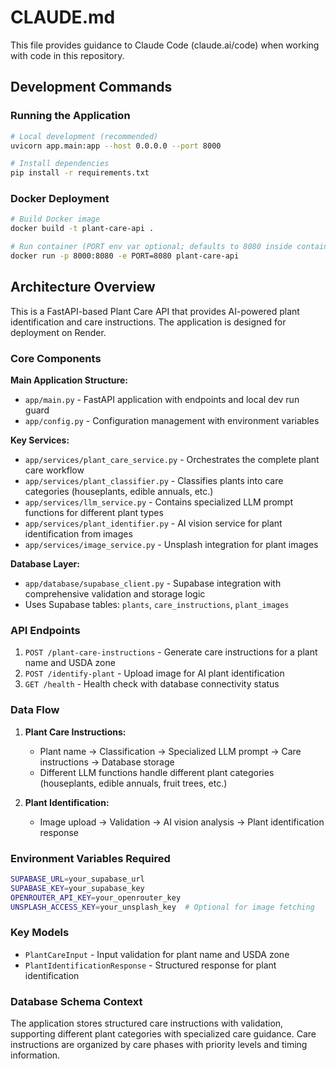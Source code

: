 # CLAUDE.md

This file provides guidance to Claude Code (claude.ai/code) when working with code in this repository.

## Development Commands

### Running the Application
```bash
# Local development (recommended)
uvicorn app.main:app --host 0.0.0.0 --port 8000

# Install dependencies
pip install -r requirements.txt
```

### Docker Deployment
```bash
# Build Docker image
docker build -t plant-care-api .

# Run container (PORT env var optional; defaults to 8080 inside container)
docker run -p 8000:8080 -e PORT=8080 plant-care-api
```

## Architecture Overview

This is a FastAPI-based Plant Care API that provides AI-powered plant identification and care instructions. The application is designed for deployment on Render.

### Core Components

**Main Application Structure:**
- `app/main.py` - FastAPI application with endpoints and local dev run guard
- `app/config.py` - Configuration management with environment variables

**Key Services:**
- `app/services/plant_care_service.py` - Orchestrates the complete plant care workflow
- `app/services/plant_classifier.py` - Classifies plants into care categories (houseplants, edible annuals, etc.)
- `app/services/llm_service.py` - Contains specialized LLM prompt functions for different plant types
- `app/services/plant_identifier.py` - AI vision service for plant identification from images
- `app/services/image_service.py` - Unsplash integration for plant images

**Database Layer:**
- `app/database/supabase_client.py` - Supabase integration with comprehensive validation and storage logic
- Uses Supabase tables: `plants`, `care_instructions`, `plant_images`

### API Endpoints

1. `POST /plant-care-instructions` - Generate care instructions for a plant name and USDA zone
2. `POST /identify-plant` - Upload image for AI plant identification
3. `GET /health` - Health check with database connectivity status

### Data Flow

1. **Plant Care Instructions:**
   - Plant name → Classification → Specialized LLM prompt → Care instructions → Database storage
   - Different LLM functions handle different plant categories (houseplants, edible annuals, fruit trees, etc.)

2. **Plant Identification:**
   - Image upload → Validation → AI vision analysis → Plant identification response

### Environment Variables Required

```bash
SUPABASE_URL=your_supabase_url
SUPABASE_KEY=your_supabase_key
OPENROUTER_API_KEY=your_openrouter_key
UNSPLASH_ACCESS_KEY=your_unsplash_key  # Optional for image fetching
```

### Key Models

- `PlantCareInput` - Input validation for plant name and USDA zone
- `PlantIdentificationResponse` - Structured response for plant identification

### Database Schema Context

The application stores structured care instructions with validation, supporting different plant categories with specialized care guidance. Care instructions are organized by care phases with priority levels and timing information.